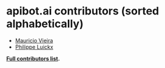 # apibot.ai contributors (sorted alphabetically)

* [Mauricio Vieira](https://github.com/mauriciovieira)
* [Philippe Luickx](https://github.com/philippeluickx)

**[Full contributors list](https://github.com/apinf/apibot.ai/contributors).**